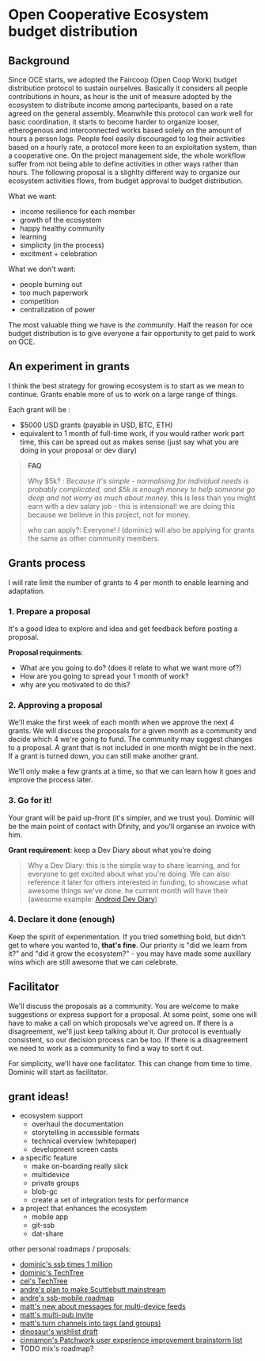 # Open Cooperative Ecosystem budget distribution

## Background

Since OCE starts, we adopted the Faircoop (Open Coop Work) budget distribution protocol to sustain ourselves.
Basically it considers all people contributions in hours, as hour is the unit of measure adopted by the ecosystem to distribute income among partecipants, based on a rate agreed on the general assembly.
Meanwhile this protocol can work well for basic coordination, it starts to become harder to organize looser, etherogenous and interconnected works based solely on the amount of hours a person logs.
People feel easily discouraged to log their activities based on a hourly rate, a protocol more keen to an exploitation system, than a cooperative one. On the project management side, the whole workflow suffer from not being able to define activities in other ways rather than hours.
The following proposal is a slighlty different way to organize our ecosystem activities flows, from budget approval to budget distribution.

What we want:

- income resilience for each member
- growth of the ecosystem
- happy healthy community
- learning
- simplicity (in the process)
- excitment + celebration


What we don't want:

- people burning out
- too much paperwork
- competition
- centralization of power

The most valuable thing we have is _the community_. Half the reason for oce budget distribution is to give everyone
a fair opportunity to get paid to work on OCE.

## An experiment in grants

I think the best strategy for growing ecosystem is to start as we mean to continue. Grants enable more of us to work on a large range of things.

Each grant will be : 
 - $5000 USD grants (payable in USD, BTC, ETH)
 - equivalent to 1 month of full-time work, if you would rather work part time, this can be spread out as makes sense (just say what you are doing in your proposal or dev diary)


> **FAQ** 
> 
> Why $5k? : _Because it's simple - normalising for individual needs is probably complicated, and $5k is enough money to help someone go deep and not worry as much about money._ 
> this is less than you might earn with a dev salary job - this is intensional! we are doing this because we believe in this project, not for money.
>
> who can apply?: Everyone! I (dominic) will also be applying for grants the same as other community members.

## Grants process 

I will rate limit the number of grants to 4 per month to enable learning and adaptation.

### 1. Prepare a proposal
It's a good idea to explore and idea and get feedback before posting a proposal.

**Proposal requirments**: 
- What are you going to do? (does it relate to what we want more of?)
- How are you going to spread your 1 month of work? 
- why are you motivated to do this?

### 2. Approving a proposal
We'll make the first week of each month when we approve the next 4 grants.
We will discuss the proposals for a given month as a community and decide which 4 we're going to fund. The community may suggest changes to a proposal. A grant that is not included in one month might be in the next. If a grant is turned down, you can still make another grant.

We'll only make a few grants at a time, so that we can learn how it goes and improve the process later.

### 3. Go for it!
Your grant will be paid up-front (it's simpler, and we trust you). Dominic will be the main point of contact with Dfinity, and you'll organise an invoice with him. 

**Grant requirement**: keep a Dev Diary about what you're doing

> Why a Dev Diary: this is the simple way to share learning, and for everyone to get excited about what you're doing. We can also reference it later for others interested in funding, to showcase what awesome things we've done. 
he current month will have their 
> (awesome example: [Android Dev Diary](%b6nlgiAu3ZWkLqKnvkU1T/9PZCfiqSU/Ujg1xRmD/64=.sha256))


### 4. Declare it done (enough)
Keep the spirit of experimentation. If you tried something bold, but didn't get to where you wanted to, **that's fine**. Our priority is "did we learn from it?" and "did it grow the ecosystem?" - you may have made some auxillary wins which are still awesome that we can celebrate. 


## Facilitator

We'll discuss the proposals as a community. You are welcome to make suggestions or express support for a proposal. At some point, some one will have to make a call on which proposals we've agreed on.
If there is a disagreement, we'll just keep talking about it. Our protocol is eventually consistent,
so our decision process can be too. If there is a disagreement we need to work as a community to find a way to sort it out.

For simplicity, we'll have one facilitator. This can change from time to time. Dominic will start as facilitator.

## grant ideas!

- ecosystem support
    - overhaul the documentation
    - storytelling in accessible formats
    - technical overview (whitepaper)
    - development screen casts
- a specific feature
    - make on-boarding really slick
    - multidevice
    - private groups
    - blob-gc
    - create a set of integration tests for performance
- a project that enhances the ecosystem
    - mobile app
    - git-ssb
    - dat-share

other personal roadmaps / proposals:

- [dominic's ssb times 1 million](%25WEjEnt8zSyU3zCdKlDCtBeu5H+ZoNFWjGcCca2IbI=.sha256)
- [dominic's TechTree](%kDrsaJXkDiRwit9mCCmqoWBqI3WWxBxp+82fjZELluU=.sha256)
- [cel's TechTree](%ksFB43iqht9PNxuwqDjSQHWU1wUXL+iI+TKx5AdBgyU=.sha256)
- [andre's plan to make Scuttlebutt mainstream](%qNif1AXsEIk8LHja4x/S2eJY56Vxpod5M3lETZLr0Xc=.sha256)
- [andre's ssb-mobile roadmap](%jeAzYsgXWs/AeABFVwjus6YE3CgPcU8vPVKUSlnjMHY=.sha256)
- [matt's new about messages for multi-device feeds](%uB7DTsgCgOgH46vKrlzNQTP0DuLcIzIVOXy0ukIWwaE=.sha256)
- [matt's multi-pub invite](%IVmzLIXuzDZEQLK1krgGk1/ac4nCF9BnubEIsIgu2xY=.sha256)
- [matt's turn channels into tags (and groups)](%gTHLf3Rlc48RSjwATVDJZpe9VlWGfxMmio1+o3KXvjA=.sha256)
- [dinosaur's wishlist draft](%9W+HJ7fPvNF8sxzJAVht/rx7zx/l3QS4e0EEv2wIui8=.sha256)
- [cinnamon's Patchwork user experience improvement brainstorm list](%ORS73asFbxUC4Ck/kn95zPRar9NXxac676Vpn86ZVwQ=.sha256)
- TODO mix's roadmap?
